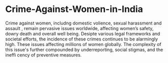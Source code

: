 # Crime-Against-Women-in-India
 Crime against women, includng domestic
 volience, sexual harassment and assault ,
 remain pervasive issues worldwide, affecting
 women’s safety, dowry death and overall well
being. Desipte various legal frameworks and
 societal efforts, the incidence of these crimes
 continues to be alarmingly high. These issues
 affecting millions of women globally. The
 complexity of this issue's further compounded
 by underreporting, social stigmas, and the ineffi
 cency of preventive measures.
